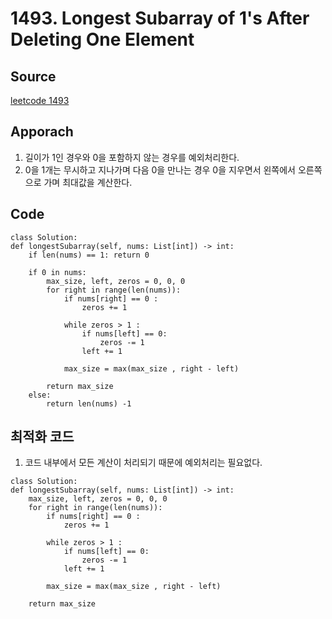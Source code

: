 # 1493. Longest Subarray of 1's After Deleting One Element

## Source
[leetcode 1493](https://leetcode.com/problems/longest-subarray-of-1s-after-deleting-one-element/description/?envType=study-plan-v2&envId=leetcode-75)


## Apporach
1. 길이가 1인 경우와 0을 포함하지 않는 경우를 예외처리한다. 
2. 0을 1개는 무시하고 지나가며 다음 0을 만나는 경우 0을 지우면서 왼쪽에서 오른쪽으로 가며 최대값을 계산한다.

## Code
    class Solution:
    def longestSubarray(self, nums: List[int]) -> int:
        if len(nums) == 1: return 0

        if 0 in nums:
            max_size, left, zeros = 0, 0, 0
            for right in range(len(nums)):
                if nums[right] == 0 :
                    zeros += 1
                
                while zeros > 1 :
                    if nums[left] == 0:
                        zeros -= 1
                    left += 1
                
                max_size = max(max_size , right - left)
            
            return max_size
        else:
            return len(nums) -1

       
 
 ## 최적화 코드 
 1. 코드 내부에서 모든 계산이 처리되기 때문에 예외처리는 필요없다.
 > 
    class Solution:
    def longestSubarray(self, nums: List[int]) -> int:
        max_size, left, zeros = 0, 0, 0
        for right in range(len(nums)):
            if nums[right] == 0 :
                zeros += 1
            
            while zeros > 1 :
                if nums[left] == 0:
                    zeros -= 1
                left += 1
            
            max_size = max(max_size , right - left)
        
        return max_size
